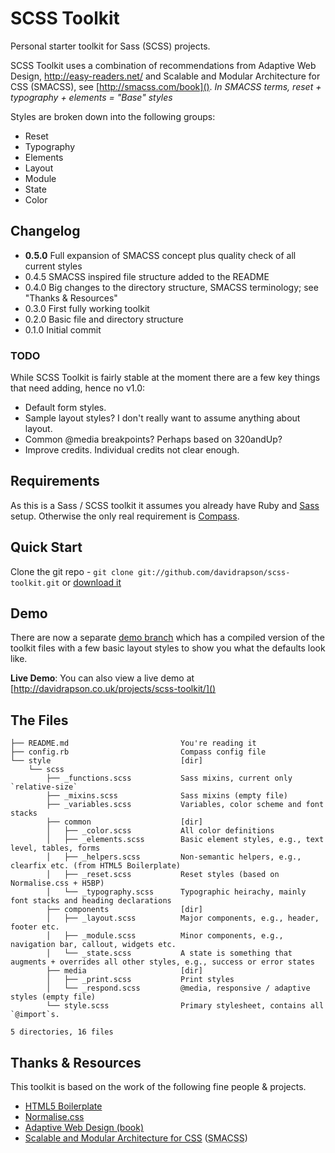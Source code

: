 # SCSS Toolkit

Personal starter toolkit for Sass (SCSS) projects.

SCSS Toolkit uses a combination of recommendations from Adaptive Web Design, http://easy-readers.net/
and Scalable and Modular Architecture for CSS (SMACSS), see [http://smacss.com/book](). 
*In SMACSS terms, reset + typography + elements = "Base" styles*

Styles are broken down into the following groups:

- Reset
- Typography
- Elements
- Layout
- Module
- State
- Color


## Changelog

- **0.5.0** Full expansion of SMACSS concept plus quality check of all current styles
- 0.4.5 SMACSS inspired file structure added to the README
- 0.4.0 Big changes to the directory structure, SMACSS terminology; see "Thanks & Resources"
- 0.3.0 First fully working toolkit
- 0.2.0 Basic file and directory structure
- 0.1.0 Initial commit

### TODO

While SCSS Toolkit is fairly stable at the moment there are a few key things that need adding, hence no v1.0:

- Default form styles.
- Sample layout styles? I don't really want to assume anything about layout.
- Common @media breakpoints? Perhaps based on 320andUp?
- Improve credits. Individual credits not clear enough. 


## Requirements

As this is a Sass / SCSS toolkit it assumes you already have Ruby and [Sass](http://sass-lang.com/) setup. Otherwise the only real requirement is [Compass](http://compass-style.org/).

## Quick Start

Clone the git repo - `git clone git://github.com/davidrapson/scss-toolkit.git` or [download it](https://github.com/davidrapson/scss-toolkit/zipball/master)

## Demo

There are now a separate [demo branch](https://github.com/davidrapson/scss-toolkit/tree/demo) which has a compiled version of the toolkit files with a few basic layout styles to show you what the defaults look like.

**Live Demo**: You can also view a live demo at [http://davidrapson.co.uk/projects/scss-toolkit/]()

## The Files

    ├── README.md                         You're reading it
    ├── config.rb                         Compass config file
    └── style                             [dir]
        └── scss
            ├── _functions.scss           Sass mixins, current only `relative-size`
            ├── _mixins.scss              Sass mixins (empty file)
            ├── _variables.scss           Variables, color scheme and font stacks
            ├── common                    [dir]
            │   ├── _color.scss           All color definitions
            │   ├── _elements.scss        Basic element styles, e.g., text level, tables, forms
            │   ├── _helpers.scss         Non-semantic helpers, e.g., clearfix etc. (from HTML5 Boilerplate)
            │   ├── _reset.scss           Reset styles (based on Normalise.css + H5BP)
            │   └── _typography.scss      Typographic heirachy, mainly font stacks and heading declarations
            ├── components                [dir]
            │   ├── _layout.scss          Major components, e.g., header, footer etc.
            │   ├── _module.scss          Minor components, e.g., navigation bar, callout, widgets etc.
            │   └── _state.scss           A state is something that augments + overrides all other styles, e.g., success or error states
            ├── media                     [dir]
            │   ├── _print.scss           Print styles
            │   └── _respond.scss         @media, responsive / adaptive styles (empty file)
            └── style.scss                Primary stylesheet, contains all `@import`s.
    
    5 directories, 16 files

## Thanks & Resources

This toolkit is based on the work of the following fine people & projects.

- [HTML5 Boilerplate](https://github.com/h5bp/html5-boilerplate)
- [Normalise.css](http://necolas.github.com/normalize.css/)
- [Adaptive Web Design (book)](http://easy-readers.net/)
- [Scalable and Modular Architecture for CSS](http://smacss.com/book/type-state) (<abbr title="Scalable and Modular Architecture for CSS">SMACSS</abbr>)
